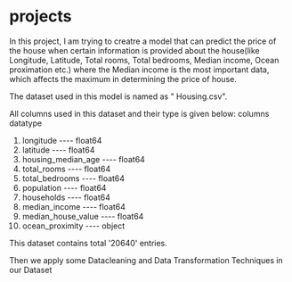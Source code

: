 # projects
In this project, I am trying to creatre a model that can predict the price of the house when certain information is provided about the house(like Longitude, Latitude, Total rooms, Total bedrooms, Median income, Ocean proximation etc.) where the Median income is the most important data, which affects the maximum in determining the price of house.

The dataset used in this model is named as " Housing.csv".

All columns used in this dataset and their type is given below:
  columns                             datatype
1. longitude            ----          float64
2. latitude             ----          float64
3. housing_median_age   ----          float64
4. total_rooms          ----          float64
5. total_bedrooms       ----          float64
6. population           ----          float64
7. households           ----          float64
8. median_income        ----          float64
9. median_house_value   ----          float64
10. ocean_proximity     ----           object
    
This dataset contains total '20640' entries.

Then we apply some Datacleaning and Data Transformation Techniques in our Dataset
 
